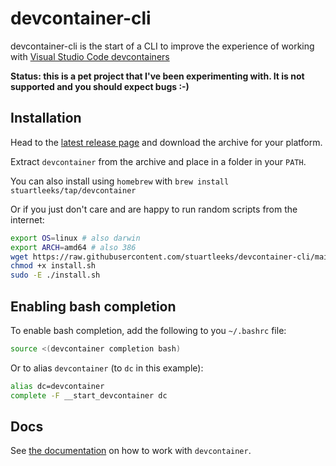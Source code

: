 # devcontainer-cli

devcontainer-cli is the start of a CLI to improve the experience of working with [Visual Studio Code devcontainers](https://code.visualstudio.com/docs/remote/containers)

**Status: this is a pet project that I've been experimenting with. It is not supported and you should expect bugs :-)**

## Installation

Head to the [latest release page](https://github.com/stuartleeks/devcontainer-cli/releases/latest) and download the archive for your platform.

Extract `devcontainer` from the archive and place in a folder in your `PATH`.

You can also install using `homebrew` with `brew install stuartleeks/tap/devcontainer`

Or if you just don't care and are happy to run random scripts from the internet:

```bash
export OS=linux # also darwin
export ARCH=amd64 # also 386
wget https://raw.githubusercontent.com/stuartleeks/devcontainer-cli/main/scripts/install.sh
chmod +x install.sh
sudo -E ./install.sh
```

## Enabling bash completion

To enable bash completion, add the following to you `~/.bashrc` file:

```bash
source <(devcontainer completion bash)
```

Or to alias `devcontainer` (to `dc` in this example):

```bash
alias dc=devcontainer
complete -F __start_devcontainer dc
```

## Docs

See [the documentation](https://stuartleeks.github.io/devcontainer-cli)  on how to work with `devcontainer`.